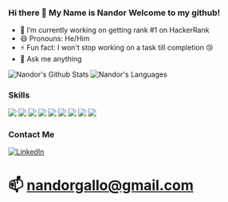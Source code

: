 ### Hi there 👋 My Name is Nandor Welcome to my github!

- 🔭 I’m currently working on getting rank #1 on HackerRank
- 😄 Pronouns: He/Him
- ⚡ Fun fact: I won't stop working on a task till completion 😢
- 💬 Ask me anything

![Nandor's Github Stats](https://github-readme-stats.vercel.app/api?username=nandor-gallo&show_icons=true&theme=tokyonight)
![Nandor's Languages](https://github-readme-stats.vercel.app/api/top-langs/?username=nandor-gallo&theme=blue-green)

### Skills
 <img src='https://img.shields.io/badge/-React-41DBFB'> <img src='https://img.shields.io/badge/-Vue-41b883'> <img src='https://img.shields.io/badge/-HTML-blue'> <img src='https://img.shields.io/badge/-CSS-brightgreen'> <img src='https://img.shields.io/badge/-JavaScript-orange'> <img src='https://img.shields.io/badge/-Python-success'> <img src='https://img.shields.io/badge/-Java-F8981D'> <img src='https://img.shields.io/badge/-Cloud Platforms-270065'> <img src='https://img.shields.io/badge/-C++-00599C'> 

### Contact Me
<a href="https://www.linkedin.com/in/nandor-gallo-82a168145/" target="_blank"><img src="https://img.shields.io/badge/LinkedIn-%230077B5.svg?&style=flat-square&logo=linkedin&logoColor=white" alt="LinkedIn"></a>

# 📫 nandorgallo@gmail.com

